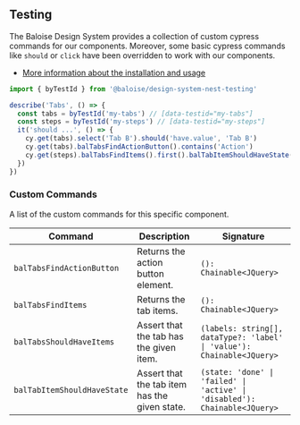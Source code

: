 ## Testing

The Baloise Design System provides a collection of custom cypress commands for our components. Moreover, some basic cypress commands like `should` or `click` have been overridden to work with our components.

- [More information about the installation and usage](?path=/docs/development-testing--page)

<!-- START: human documentation -->

```typescript
import { byTestId } from '@baloise/design-system-nest-testing'

describe('Tabs', () => {
  const tabs = byTestId('my-tabs') // [data-testid="my-tabs"]
  const steps = byTestId('my-steps') // [data-testid="my-steps"]
  it('should ...', () => {
    cy.get(tabs).select('Tab B').should('have.value', 'Tab B')
    cy.get(tabs).balTabsFindActionButton().contains('Action')
    cy.get(steps).balTabsFindItems().first().balTabItemShouldHaveState('done')
  })
})
```

<!-- END: human documentation -->

### Custom Commands

A list of the custom commands for this specific component.

| Command                     | Description                                   | Signature                                                                  |
| --------------------------- | --------------------------------------------- | -------------------------------------------------------------------------- |
| `balTabsFindActionButton`   | Returns the action button element.            | `(): Chainable<JQuery>`                                                    |
| `balTabsFindItems`          | Returns the tab items.                        | `(): Chainable<JQuery>`                                                    |
| `balTabsShouldHaveItems`    | Assert that the tab has the given item.       | `(labels: string[], dataType?: 'label' \| 'value'): Chainable<JQuery>`     |
| `balTabItemShouldHaveState` | Assert that the tab item has the given state. | `(state: 'done' \| 'failed' \| 'active' \| 'disabled'): Chainable<JQuery>` |
